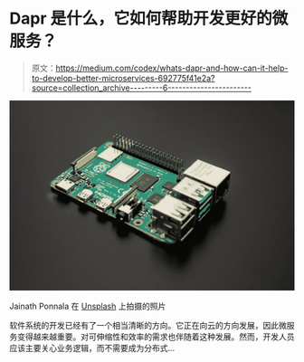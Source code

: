 # Dapr 是什么，它如何帮助开发更好的微服务？

> 原文：<https://medium.com/codex/whats-dapr-and-how-can-it-help-to-develop-better-microservices-692775f41e2a?source=collection_archive---------6----------------------->

![](img/9da9214ab73c67c4111d3915efb2cec2.png)

Jainath Ponnala 在 [Unsplash](https://unsplash.com?utm_source=medium&utm_medium=referral) 上拍摄的照片

软件系统的开发已经有了一个相当清晰的方向。它正在向云的方向发展，因此微服务变得越来越重要。对可伸缩性和效率的需求也伴随着这种发展。然而，开发人员应该主要关心业务逻辑，而不需要成为分布式…